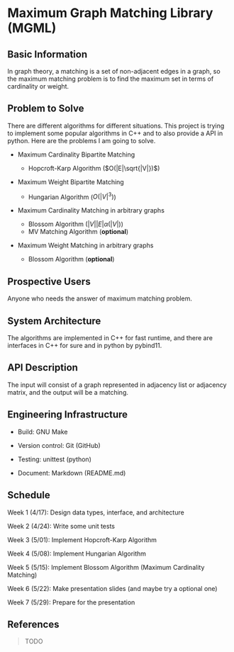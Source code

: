 # Maximum Graph Matching Library (MGML)

## Basic Information

In graph theory, a matching is a set of non-adjacent edges in a graph,
so the maximum matching problem is to find the maximum set in terms of
cardinality or weight.

## Problem to Solve

There are different algorithms for different situations. This project
is trying to implement some popular algorithms in C++ and to also
provide a API in python. Here are the problems I am going to solve.

* Maximum Cardinality Bipartite Matching
	* Hopcroft-Karp Algorithm ($O(|E|\sqrt{|V|})$)

* Maximum Weight Bipartite Matching
	* Hungarian Algorithm ($O(|V|^3)$)

* Maximum Cardinality Matching in arbitrary graphs
	* Blossom Algorithm ($|V||E|\alpha(|V|)$)
	* MV Matching Algorithm (**optional**)

* Maximum Weight Matching in arbitrary graphs
	* Blossom Algorithm (**optional**)

## Prospective Users

Anyone who needs the answer of maximum matching problem.

## System Architecture

The algorithms are implemented in C++ for fast runtime, and there are
interfaces in C++ for sure and in python by pybind11.

## API Description

The input will consist of a graph represented in adjacency list or
adjacency matrix, and the output will be a matching.

## Engineering Infrastructure

* Build: GNU Make

* Version control: Git (GitHub)

* Testing: unittest (python)

* Document: Markdown (README.md)

## Schedule

Week 1 (4/17): Design data types, interface, and architecture

Week 2 (4/24): Write some unit tests

Week 3 (5/01): Implement Hopcroft-Karp Algorithm

Week 4 (5/08): Implement Hungarian Algorithm

Week 5 (5/15): Implement Blossom Algorithm (Maximum Cardinality Matching)

Week 6 (5/22): Make presentation slides (and maybe try a optional one)

Week 7 (5/29): Prepare for the presentation

## References

> TODO
